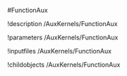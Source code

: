 <!-- MOOSE Object Documentation Stub: Remove this when content is added. -->
#FunctionAux

!description /AuxKernels/FunctionAux

!parameters /AuxKernels/FunctionAux

!inputfiles /AuxKernels/FunctionAux

!childobjects /AuxKernels/FunctionAux
